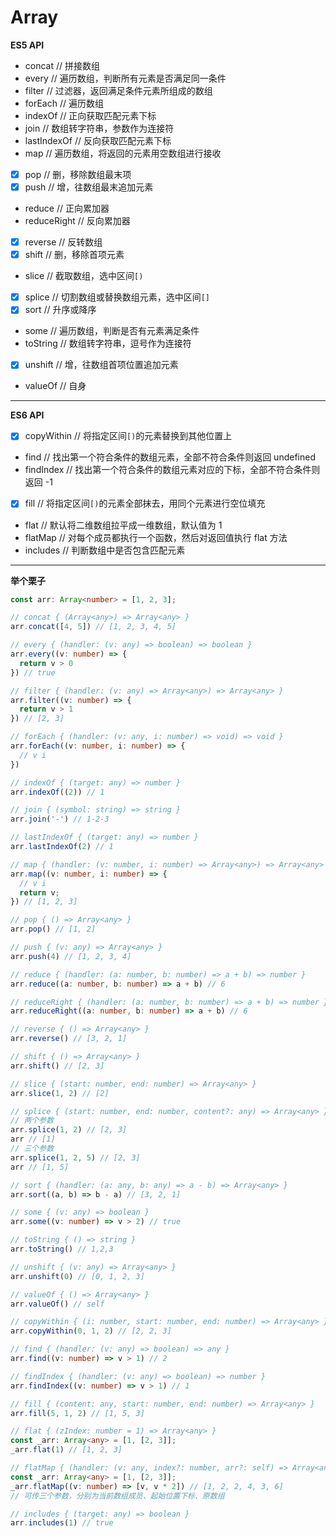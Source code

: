# Array

**ES5 API**

- concat // 拼接数组
- every // 遍历数组，判断所有元素是否满足同一条件
- filter // 过滤器，返回满足条件元素所组成的数组
- forEach // 遍历数组
- indexOf // 正向获取匹配元素下标
- join // 数组转字符串，参数作为连接符
- lastIndexOf // 反向获取匹配元素下标
- map // 遍历数组，将返回的元素用空数组进行接收
- [x] pop // 删，移除数组最末项
- [x] push // 增，往数组最末追加元素
- reduce // 正向累加器
- reduceRight // 反向累加器
- [x] reverse // 反转数组
- [x] shift // 删，移除首项元素
- slice // 截取数组，选中区间`[)`
- [x] splice // 切割数组或替换数组元素，选中区间`[]`
- [x] sort // 升序或降序
- some // 遍历数组，判断是否有元素满足条件
- toString // 数组转字符串，逗号作为连接符
- [x] unshift // 增，往数组首项位置追加元素
- valueOf // 自身

---

**ES6 API**

- [x] copyWithin // 将指定区间`[)`的元素替换到其他位置上
- find // 找出第一个符合条件的数组元素，全部不符合条件则返回 undefined
- findIndex // 找出第一个符合条件的数组元素对应的下标，全部不符合条件则返回 -1
- [x] fill // 将指定区间`[)`的元素全部抹去，用同个元素进行空位填充
- flat // 默认将二维数组拉平成一维数组，默认值为 1
- flatMap // 对每个成员都执行一个函数，然后对返回值执行 flat 方法
- includes // 判断数组中是否包含匹配元素

---

**举个栗子**

```ts
const arr: Array<number> = [1, 2, 3];

// concat { (Array<any>) => Array<any> }
arr.concat([4, 5]) // [1, 2, 3, 4, 5]

// every { (handler: (v: any) => boolean) => boolean }
arr.every((v: number) => {
  return v > 0
}) // true

// filter { (handler: (v: any) => Array<any>) => Array<any> }
arr.filter((v: number) => {
  return v > 1
}) // [2, 3]

// forEach { (handler: (v: any, i: number) => void) => void }
arr.forEach((v: number, i: number) => {
  // v i
})

// indexOf { (target: any) => number }
arr.indexOf((2)) // 1

// join { (symbol: string) => string }
arr.join('-') // 1-2-3

// lastIndexOf { (target: any) => number }
arr.lastIndexOf(2) // 1

// map { (handler: (v: number, i: number) => Array<any>) => Array<any> }
arr.map((v: number, i: number) => {
  // v i
  return v;
}) // [1, 2, 3]

// pop { () => Array<any> }
arr.pop() // [1, 2]

// push { (v: any) => Array<any> }
arr.push(4) // [1, 2, 3, 4]

// reduce { (handler: (a: number, b: number) => a + b) => number }
arr.reduce((a: number, b: number) => a + b) // 6

// reduceRight { (handler: (a: number, b: number) => a + b) => number }
arr.reduceRight((a: number, b: number) => a + b) // 6

// reverse { () => Array<any> }
arr.reverse() // [3, 2, 1]

// shift { () => Array<any> }
arr.shift() // [2, 3]

// slice { (start: number, end: number) => Array<any> }
arr.slice(1, 2) // [2]

// splice { (start: number, end: number, content?: any) => Array<any> }
// 两个参数
arr.splice(1, 2) // [2, 3]
arr // [1]
// 三个参数
arr.splice(1, 2, 5) // [2, 3]
arr // [1, 5]

// sort { (handler: (a: any, b: any) => a - b) => Array<any> }
arr.sort((a, b) => b - a) // [3, 2, 1]

// some { (v: any) => boolean }
arr.some((v: number) => v > 2) // true

// toString { () => string }
arr.toString() // 1,2,3

// unshift { (v: any) => Array<any> }
arr.unshift(0) // [0, 1, 2, 3]

// valueOf { () => Array<any> }
arr.valueOf() // self

// copyWithin { (i: number, start: number, end: number) => Array<any> }
arr.copyWithin(0, 1, 2) // [2, 2, 3]

// find { (handler: (v: any) => boolean) => any }
arr.find((v: number) => v > 1) // 2

// findIndex { (handler: (v: any) => boolean) => number }
arr.findIndex((v: number) => v > 1) // 1

// fill { (content: any, start: number, end: number) => Array<any> }
arr.fill(5, 1, 2) // [1, 5, 3]

// flat { (zIndex: number = 1) => Array<any> }
const _arr: Array<any> = [1, [2, 3]];
_arr.flat(1) // [1, 2, 3]

// flatMap { (handler: (v: any, index?: number, arr?: self) => Array<any>) => Array<any> }
const _arr: Array<any> = [1, [2, 3]];
_arr.flatMap((v: number) => [v, v * 2]) // [1, 2, 2, 4, 3, 6]
// 可传三个参数，分别为当前数组成员、起始位置下标、原数组

// includes { (target: any) => boolean }
arr.includes(1) // true
```
